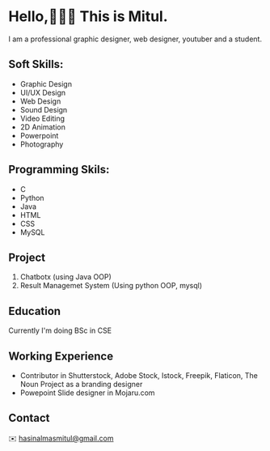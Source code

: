 # Hello,🙋🏻‍♀️ This is Mitul.
I am a professional graphic designer, web designer, youtuber and a student.

## Soft Skills:
- Graphic Design
- UI/UX Design
- Web Design
- Sound Design
- Video Editing
- 2D Animation
- Powerpoint
- Photography

## Programming Skils:
- C
- Python
- Java
- HTML
- CSS
- MySQL

## Project
1. Chatbotx (using Java OOP)
2. Result Managemet System (Using python OOP, mysql)

## Education
Currently I'm doing BSc in CSE

## Working Experience
- Contributor in Shutterstock, Adobe Stock, Istock, Freepik, Flaticon, The Noun Project as a branding designer
- Powepoint Slide designer in Mojaru.com


## Contact
✉️ hasinalmasmitul@gmail.com

   
